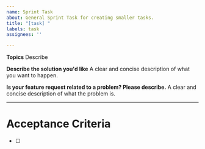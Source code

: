 ```yaml
---
name: Sprint Task
about: General Sprint Task for creating smaller tasks.
title: "[task] "
labels: task
assignees: ''

---
```

**Topics**
Describe

**Describe the solution you'd like**
A clear and concise description of what you want to happen.

**Is your feature request related to a problem? Please describe.**
A clear and concise description of what the problem is.

---
# Acceptance Criteria

- [ ] 